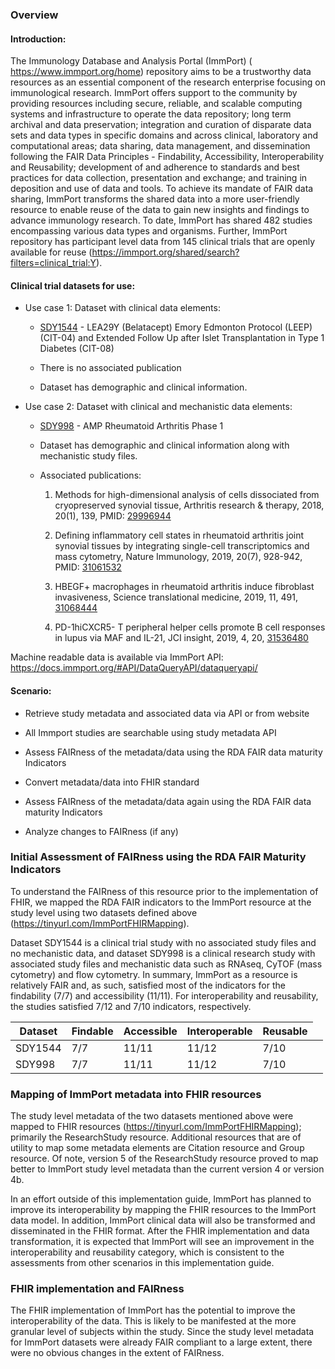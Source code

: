 ### Overview

#### Introduction:

The Immunology Database and Analysis Portal (ImmPort)
( <https://www.immport.org/home>) repository aims to be a trustworthy
data resources as an essential component of the research enterprise
focusing on immunological research.  ImmPort offers support to the
community by providing resources including secure, reliable, and
scalable computing systems and infrastructure to operate the data
repository; long term archival and data preservation; integration and
curation of disparate data sets and data types in specific domains and
across clinical, laboratory and computational areas; data sharing, data
management, and dissemination following the FAIR Data Principles -
Findability, Accessibility, Interoperability and Reusability;
development of and adherence to standards and best practices for data
collection, presentation and exchange; and training in deposition and
use of data and tools. To achieve its mandate of FAIR data sharing,
ImmPort transforms the shared data into a more user-friendly resource to
enable reuse of the data to gain new insights and findings to advance
immunology research. To date, ImmPort has shared 482 studies
encompassing various data types and organisms. Further, ImmPort
repository has participant level data from 145 clinical trials that are
openly available for reuse
(<https://immport.org/shared/search?filters=clinical_trial:Y>).

#### Clinical trial datasets for use:

  - Use case 1: Dataset with clinical data elements: 
    
      - [SDY1544](https://www.dev.immport.org/shared/study/SDY1544) -
        LEA29Y (Belatacept) Emory Edmonton Protocol (LEEP) (CIT-04) and
        Extended Follow Up after Islet Transplantation in Type 1
        Diabetes (CIT-08)
    
      - There is no associated publication
    
      - Dataset has demographic and clinical information.

  - Use case 2: Dataset with clinical and mechanistic data elements: 
    
      - [SDY998](https://www.immport.org/shared/study/SDY998) - AMP
        Rheumatoid Arthritis Phase 1
    
      - Dataset has demographic and clinical information along with
        mechanistic study files.
    
      - Associated publications:
        
        1.  Methods for high-dimensional analysis of cells dissociated
            from cryopreserved synovial tissue, Arthritis research &
            therapy, 2018, 20(1), 139,
            PMID: [29996944](http://www.ncbi.nlm.nih.gov/entrez/query.fcgi?cmd=Retrieve&db=pubmed&dopt=Abstract&list_uids=29996944)
        
        2.  Defining inflammatory cell states in rheumatoid arthritis
            joint synovial tissues by integrating single-cell
            transcriptomics and mass cytometry, Nature Immunology, 2019,
            20(7), 928-942,
            PMID: [31061532](http://www.ncbi.nlm.nih.gov/entrez/query.fcgi?cmd=Retrieve&db=pubmed&dopt=Abstract&list_uids=31061532)
        
        3.  HBEGF+ macrophages in rheumatoid arthritis induce fibroblast
            invasiveness, Science translational medicine, 2019, 11,
            491, [31068444](http://www.ncbi.nlm.nih.gov/entrez/query.fcgi?cmd=Retrieve&db=pubmed&dopt=Abstract&list_uids=31068444)
        
        4.  PD-1hiCXCR5- T peripheral helper cells promote B cell
            responses in lupus via MAF and IL-21, JCI insight, 2019, 4,
            20, [31536480](http://www.ncbi.nlm.nih.gov/entrez/query.fcgi?cmd=Retrieve&db=pubmed&dopt=Abstract&list_uids=31536480)

Machine readable data is available via ImmPort
API: <https://docs.immport.org/#API/DataQueryAPI/dataqueryapi/>

#### Scenario:

  - Retrieve study metadata and associated data via API or from website

  - All Immport studies are searchable using study metadata API

  - Assess FAIRness of the metadata/data using the RDA FAIR data
    maturity Indicators

  - Convert metadata/data into FHIR standard

  - Assess FAIRness of the metadata/data again using the RDA FAIR data
    maturity Indicators

  - Analyze changes to FAIRness (if any)

### Initial Assessment of FAIRness using the RDA FAIR Maturity Indicators

To understand the FAIRness of this resource prior to the implementation
of FHIR, we mapped the RDA FAIR indicators to the ImmPort resource at
the study level using two datasets defined above (https://tinyurl.com/ImmPortFHIRMapping).

Dataset SDY1544 is a clinical trial study with no associated study files
and no mechanistic data, and dataset SDY998 is a clinical research study
with associated study files and mechanistic data such as RNAseq, CyTOF
(mass cytometry) and flow cytometry.  In summary, ImmPort as a resource
is relatively FAIR and, as such, satisfied most of the indicators for
the findability (7/7) and accessibility (11/11).  For interoperability
and reusability, the studies satisfied 7/12 and 7/10 indicators,
respectively.

<table>
<thead>
<tr class="header">
<th>Dataset</th>
<th>Findable</th>
<th>Accessible</th>
<th>Interoperable</th>
<th>Reusable</th>
</tr>
</thead>
<tbody>
<tr class="odd">
<td>SDY1544</td>
<td>7/7</td>
<td>11/11</td>
<td>11/12</td>
<td>7/10</td>
<td></td>
</tr>
<tr class="even">
<td>SDY998</td>
<td>7/7</td>
<td>11/11</td>
<td>11/12</td>
<td>7/10</td>
<td></td>
</tr>
</tbody>
</table>

### Mapping of ImmPort metadata into FHIR resources

The study level metadata of the two datasets mentioned above were mapped to FHIR resources (https://tinyurl.com/ImmPortFHIRMapping); primarily the ResearchStudy resource. Additional resources that are of utility to map some metadata elements are Citation resource and Group resource. Of note, version 5 of the ResearchStudy resource proved to map better to ImmPort study level metadata than the current version 4 or version 4b.

In an effort outside of this implementation guide, ImmPort has planned
to improve its interoperability by mapping the FHIR resources to the
ImmPort data model.  In addition, ImmPort clinical data will also be
transformed and disseminated in the FHIR format.  After the FHIR
implementation and data transformation, it is expected that ImmPort will
see an improvement in the interoperability and reusability category,
which is consistent to the assessments from other scenarios in this
implementation guide. 

### FHIR implementation and FAIRness

The FHIR implementation of ImmPort has the potential to improve the interoperability of the data. This is likely to be manifested at the more granular level of subjects within the study. Since the study level metadata for ImmPort datasets were already FAIR compliant to a large extent, there were no obvious changes in the extent of FAIRness.
